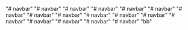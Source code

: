 "# navbar" 
"# navbar" 
"# navbar" 
"# navbar" 
"# navbar" 
"# navbar" 
"# navbar" 
"# navbar" 
"# navbar" 
"# navbar" 
"# navbar" 
"# navbar" 
"# navbar" 
"# navbar" 
"# navbar" 
"# navbar" 
"# navbar" 
"bb" 
